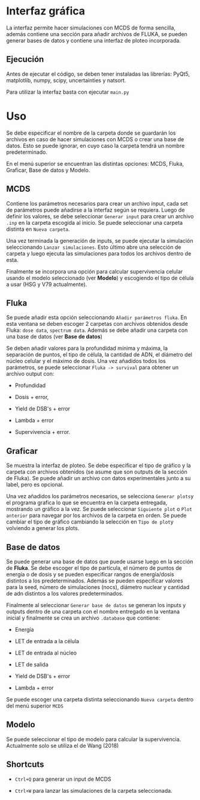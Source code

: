 # Interfaz gráfica

La interfaz permite hacer simulaciones con MCDS de forma sencilla, además contiene una sección para añadir archivos de FLUKA, se pueden generar bases de datos y contiene una interfaz de ploteo incorporada.

  

## Ejecución

Antes de ejecutar el código, se deben tener instaladas las librerías: PyQt5, matplotlib, numpy, scipy, uncertainties y natsort.

Para utilizar la interfaz basta con ejecutar `main.py`

  

# Uso

Se debe especificar el nombre de la carpeta donde se guardarán los archivos en caso de hacer simulaciones con MCDS o crear una base de datos. Esto se puede ignorar, en cuyo caso la carpeta tendrá un nombre predeterminado.

En el menú superior se encuentran las distintas opciones: MCDS, Fluka, Graficar, Base de datos y Modelo.

  

## MCDS

Contiene los parámetros necesarios para crear un archivo input, cada set de parámetros puede añadirse a la interfaz según se requiera. Luego de definir los valores, se debe seleccionar `Generar input` para crear un archivo `.inp` en la carpeta escogida al inicio. Se puede seleccionar una carpeta distinta en `Nueva carpeta`.

Una vez terminada la generación de inputs, se puede ejecutar la simulación seleccionando `Lanzar simulaciones`. Esto último abre una selección de carpeta y luego ejecuta las simulaciones para todos los archivos dentro de esta.

Finalmente se incorpora una opción para calcular supervivencia celular usando el modelo seleccionado (ver **Modelo**) y escogiendo el tipo de célula a usar (HSG y V79 actualmente).

  

## Fluka

Se puede añadir esta opción seleccionando `Añadir parámetros fluka`. En esta ventana se deben escoger 2 carpetas con archivos obtenidos desde Fluka: `dose data`, `spectrum data`. Además se debe añadir una carpeta con una base de datos (ver **Base de datos**)

Se deben añadir valores para la profundidad mínima y máxima, la separación de puntos, el tipo de célula, la cantidad de ADN, el diámetro del núcleo celular y el máximo de dosis. Una vez añadidos todos los parámetros, se puede seleccionar `Fluka -> survival` para obtener un archivo output con:

- Profundidad

- Dosis + error,

- Yield de DSB's + error

- Lambda + error

- Supervivencia + error.

  

## Graficar

Se muestra la interfaz de ploteo. Se debe especificar el tipo de gráfico y la carpeta con archivos obtenidos (se asume que son outputs de la sección de Fluka). Se puede añadir un archivo con datos experimentales junto a su label, pero es opcional.

Una vez añadidos los parámetros necesarios, se selecciona `Generar plots`y el programa grafica lo que se encuentra en la carpeta entregada, mostrando un gráfico a la vez. Se puede seleccionar `Siguiente plot` o `Plot anterior` para navegar por los archivos de la carpeta en orden. Se puede cambiar el tipo de gráfico cambiando la selección en `Tipo de plot`y volviendo a generar los plots.

  

## Base de datos

  

Se puede generar una base de datos que puede usarse luego en la sección de **Fluka**. Se debe escoger el tipo de partícula, el número de puntos de energía o de dosis y se pueden especificar rangos de energía/dosis distintos a los predeterminados. Además se pueden especificar valores para la seed, número de simulaciones (nocs), diámetro nuclear y cantidad de adn distintos a los valores predeterminados.

Finalmente al seleccionar `Generar base de datos` se generan los inputs y outputs dentro de una carpeta con el nombre entregado en la ventana inicial y finalmente se crea un archivo `.database` que contiene:

- Energía

- LET de entrada a la célula

- LET de entrada al núcleo

- LET de salida

- Yield de DSB's + error

- Lambda + error

Se puede escoger una carpeta distinta seleccionando `Nueva carpeta` dentro del menú superior `MCDS`

  

## Modelo

Se puede seleccionar el tipo de modelo para calcular la supervivencia. Actualmente solo se utiliza el de Wang (2018)

  

## Shortcuts

-  `Ctrl+Q` para generar un input de MCDS

-  `Ctrl+W` para lanzar las simulaciones de la carpeta seleccionada.
